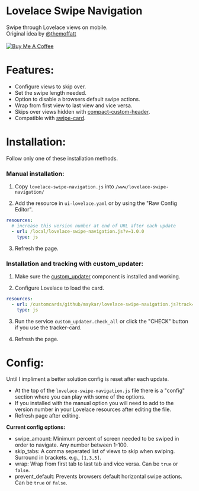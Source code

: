 # Lovelace Swipe Navigation
Swipe through Lovelace views on mobile.<br>
Original idea by [@themoffatt](https://github.com/themoffatt) <br><br>
<a href="https://www.buymeacoffee.com/FgwNR2l" target="_blank"><img src="https://www.buymeacoffee.com/assets/img/custom_images/black_img.png" alt="Buy Me A Coffee" style="height: auto !important;width: auto !important;" ></a><br>

# Features:
* Configure views to skip over.
* Set the swipe length needed.
* Option to disable a browsers default swipe actions.
* Wrap from first view to last view and vice versa.
* Skips over views hidden with [compact-custom-header](https://github.com/maykar/compact-custom-header).
* Compatible with [swipe-card](https://github.com/bramkragten/custom-ui/tree/master/swipe-card).

# Installation:
Follow only one of these installation methods.

### Manual installation:
1. Copy `lovelace-swipe-navigation.js` into `/www/lovelace-swipe-navigation/`

2. Add the resource in `ui-lovelace.yaml` or by using the "Raw Config Editor".

```yaml
resources:
  # increase this version number at end of URL after each update
  - url: /local/lovelace-swipe-navigation.js?v=1.0.0
    type: js
```

3. Refresh the page.

### Installation and tracking with custom_updater:

1. Make sure the [custom_updater](https://github.com/custom-components/custom_updater) component is installed and working.

2. Configure Lovelace to load the card.

```yaml
resources:
  - url: /customcards/github/maykar/lovelace-swipe-navigation.js?track=true
    type: js
```

3. Run the service `custom_updater.check_all` or click the "CHECK" button if you use the tracker-card.

4. Refresh the page.

# Config:
Until I impliment a better solution config is reset after each update.
* At the top of the `lovelace-swipe-navigation.js` file there is a "config" section where you can play with some of the options.
* If you installed with the manual option you will need to add to the version number in your Lovelace resources after editing the file.
* Refresh page after editing.

**Current config options:**<br>
* swipe_amount: Minimum percent of screen needed to be swiped in order to navigate. Any number between 1-100.
* skip_tabs: A comma seperated list of views to skip when swiping. Surround in brackets. e.g., `[1,3,5]`.
* wrap: Wrap from first tab to last tab and vice versa. Can be `true` or `false`.
* prevent_default: Prevents browsers default horizontal swipe actions. Can be `true` or `false`.

